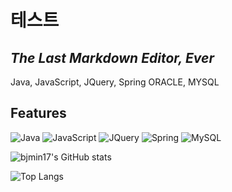 # 테스트
## _The Last Markdown Editor, Ever_

Java, JavaScript, JQuery, Spring
ORACLE, MYSQL

## Features
<div>
  <img alt="Java" src ="https://img.shields.io/badge/java-007396.svg?&style=for-the-badge&logo=Java&logoColor=White"/>
  <img alt="JavaScript" src ="https://img.shields.io/badge/javascript-F7DF1E?style=for-the-badge&logo=javascript&logoColor=black"/>
  <img alt="JQuery" src ="https://img.shields.io/badge/jquery-0769AD.svg?&style=for-the-badge&logo=JQuery&logoColor=White"/>
  <img alt="Spring" src ="https://img.shields.io/badge/Spring-6DB33F?style=for-the-badge&logo=Spring&logoColor=white"/>
  <img alt="MySQL" src ="https://img.shields.io/badge/mysql-4479A1?style=for-the-badge&logo=mysql&logoColor=white"/>
  
</div>

![bjmin17's GitHub stats](https://github-readme-stats.vercel.app/api?username=bjmin17&show_icons=true)

![Top Langs](https://github-readme-stats.vercel.app/api/top-langs/?username=bjmin17&layout=compact)
